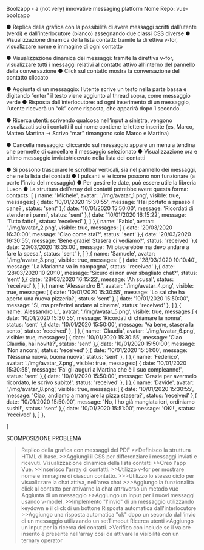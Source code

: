 Boolzapp - a (not very) innovative messaging platform
Nome Repo: vue-boolzapp 
<!-- Milestone 1 -->
● Replica della grafica con la possibilità di avere messaggi scritti dall’utente (verdi) e dall’interlocutore (bianco) assegnando due classi CSS diverse
● Visualizzazione dinamica della lista contatti: tramite la direttiva v-for, visualizzare nome e immagine di ogni contatto
<!-- Milestone 2 -->
● Visualizzazione dinamica dei messaggi: tramite la direttiva v-for, visualizzare tutti i messaggi relativi al contatto attivo all’interno del pannello della conversazione
● Click sul contatto mostra la conversazione del contatto cliccato
<!-- Milestone 3 -->
● Aggiunta di un messaggio: l’utente scrive un testo nella parte bassa e digitando “enter” il testo viene aggiunto al thread sopra, come messaggio verde
● Risposta dall’interlocutore: ad ogni inserimento di un messaggio, l’utente riceverà un “ok” come risposta, che apparirà dopo 1 secondo.
<!-- Milestone 4 -->
● Ricerca utenti: scrivendo qualcosa nell’input a sinistra, vengono visualizzati solo i contatti il cui nome contiene le lettere inserite (es, Marco, Matteo Martina -> Scrivo “mar” rimangono solo Marco e Martina)
<!-- Milestone 5 - opzionale -->
● Cancella messaggio: cliccando sul messaggio appare un menu a tendina che permette di cancellare il messaggio selezionato
● Visualizzazione ora e ultimo messaggio inviato/ricevuto nella lista dei contatti
<!-- Consigli utili: -->
● Si possono trascurare le scrollbar verticali, sia nel pannello dei messaggi, che nella lista dei contatti
● I pulsanti e le icone possono non funzionare (a parte l’invio del messaggio)
● Per gestire le date, può essere utile la libreria Luxon
● La struttura dell’array dei contatti potrebbe avere questa forma:
contacts: [
    {
        name: 'Michele',
        avatar: './img/avatar_1.png',
        visible: true,
        messages:[
            {
                date: '10/01/2020 15:30:55',
                message: 'Hai portato a spasso il cane?',
                status: 'sent'
            },{
                date: '10/01/2020 15:50:00',
                message: 'Ricordati di stendere i panni',
                status: 'sent'
            },{
                date: '10/01/2020 16:15:22',
                message: 'Tutto fatto!',
                status: 'received'
            },
        ]
    },{
        name: 'Fabio',
        avatar: './img/avatar_2.png',
        visible: true,
        messages: [
            {
                date: '20/03/2020 16:30:00',
                message: 'Ciao come stai?',
                status: 'sent'
            },{
                date: '20/03/2020 16:30:55',
                message: 'Bene grazie! Stasera ci vediamo?',
                status: 'received'
            },{
                date: '20/03/2020 16:35:00',
                message: 'Mi piacerebbe ma devo andare a fare la spesa.',
                status: 'sent'
            },
        ]
    },{
        name: 'Samuele',
        avatar: './img/avatar_3.png',
        visible: true,
        messages: [
            {
                date: '28/03/2020 10:10:40',
                message: 'La Marianna va in campagna',
                status: 'received'
            },{
                date: '28/03/2020 10:20:10',
                message: 'Sicuro di non aver sbagliato chat?',
                status: 'sent'
            },{
                date: '28/03/2020 16:15:22',
                message: 'Ah scusa!',
                status: 'received'
            },
        ]
    },{
        name: 'Alessandro B.',
        avatar: './img/avatar_4.png',
        visible: true,
        messages:[
            {
                date: '10/01/2020 15:30:55',
                message: 'Lo sai che ha aperto una nuova pizzeria?',
                status: 'sent'
            },{
                date: '10/01/2020 15:50:00',
                message: 'Si, ma preferirei andare al cinema',
                status: 'received'
            },
        ]
    },{
        name: 'Alessandro L.',
        avatar: './img/avatar_5.png',
        visible: true,
        messages:[
            {
                date: '10/01/2020 15:30:55',
                message: 'Ricordati di chiamare la nonna',
                status: 'sent'
            },{
                date: '10/01/2020 15:50:00',
                message: 'Va bene, stasera la sento',
                status: 'received'
            },
        ]
    },{
        name: 'Claudia',
        avatar: './img/avatar_6.png',
        visible: true,
        messages:[
            {
                date: '10/01/2020 15:30:55',
                message: 'Ciao Claudia, hai novità?',
                status: 'sent'
            },{
                date: '10/01/2020 15:50:00',
                message: 'Non ancora',
                status: 'received'
            },{
                date: '10/01/2020 15:51:00',
                message: 'Nessuna nuova, buona nuova',
                status: 'sent'
            },
        ]
    },{
        name: 'Federico',
        avatar: './img/avatar_7.png',
        visible: true,
        messages:[
            {
                date: '10/01/2020 15:30:55',
                message: 'Fai gli auguri a Martina che è il suo compleanno!',
                status: 'sent'
            },{
                date: '10/01/2020 15:50:00',
                message: 'Grazie per avermelo ricordato, le scrivo subito!',
                status: 'received'
            },
        ]
    },{
        name: 'Davide',
        avatar: './img/avatar_8.png',
        visible: true,
        messages:[
            {
                date: '10/01/2020 15:30:55',
                message: 'Ciao, andiamo a mangiare la pizza stasera?',
                status: 'received'
            },{
                date: '10/01/2020 15:50:00',
                message: 'No, l\'ho già mangiata ieri, ordiniamo sushi!',
                status: 'sent'
            },{
                date: '10/01/2020 15:51:00',
                message: 'OK!!',
                status: 'received'
            },
        ]
    },

]

        
SCOMPOSIZIONE PROBLEMA
>Replico della grafica con messaggi del PDF
    >>Definisco la struttura HTML di base.
    >>Aggiungi il CSS per differenziare i messaggi inviati e ricevuti.
>Visualizzazione dinamica della lista contatti
    >>Creo l'app Vue.
    >>Inserisco l'array di contatti.
    >>Utilizzo v-for per mostrare nome e immagine di ciascun contatto.
        >>>Utilizzo lo stesso ciclo per visualizzare la chat attiva, nell'area chat
        >>>Aggiungo la funzionalità click al contatto per attivarne la chat attraverso un metodo vue
>Aggiunta di un messaggio
    >>Aggiungo un input per i nuovi messaggi usando v-model.
    >>Implemento "l'invio" di un messaggio utilizzando keydown e il click di un bottone 
>Risposta automatica dall'interlocutore
    >>Aggiungo una risposta automatica "ok" dopo un secondo dall'invio di un messaggio utilizzando un setTimeout
>Ricerca utenti
    >Aggiungo un input per la ricerca dei contatti.
    >Verifico con include se il valore inserito è presente nell'array cosi da attivare la visibilità con un ternary operator